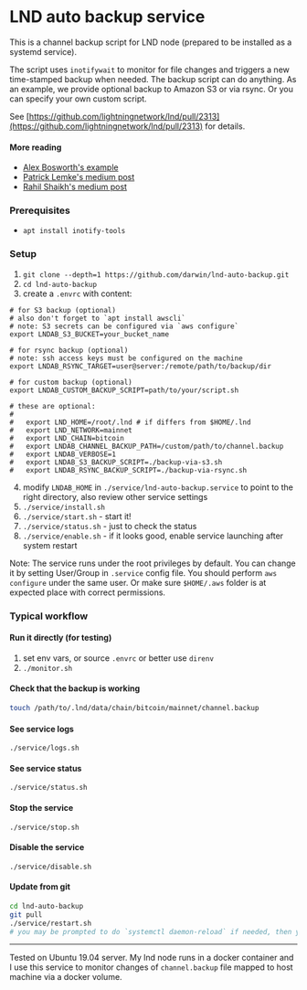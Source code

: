 # LND auto backup service

This is a channel backup script for LND node (prepared to be installed as a systemd service). 

The script uses `inotifywait` to monitor for file changes and triggers a new time-stamped backup when needed.
The backup script can do anything. As an example, we provide optional backup to Amazon S3 or via rsync. 
Or you can specify your own custom script.

See [https://github.com/lightningnetwork/lnd/pull/2313](https://github.com/lightningnetwork/lnd/pull/2313) for details.

#### More reading

* [Alex Bosworth's example](https://twitter.com/alexbosworth/status/1114650312592072704)
* [Patrick Lemke's medium post](https://medium.com/@patricklemke95/how-to-backup-your-lightning-network-channels-170c995c157b)
* [Rahil Shaikh's medium post](https://medium.com/@rahil471/enable-channel-backups-and-fund-recovery-on-lnd-lightning-network-3f27be42eb43)

### Prerequisites

* `apt install inotify-tools`

### Setup

1. `git clone --depth=1 https://github.com/darwin/lnd-auto-backup.git` 
2. `cd lnd-auto-backup`
3. create a `.envrc` with content:

```
# for S3 backup (optional)
# also don't forget to `apt install awscli`
# note: S3 secrets can be configured via `aws configure`
export LNDAB_S3_BUCKET=your_bucket_name 

# for rsync backup (optional)
# note: ssh access keys must be configured on the machine
export LNDAB_RSYNC_TARGET=user@server:/remote/path/to/backup/dir

# for custom backup (optional)
export LNDAB_CUSTOM_BACKUP_SCRIPT=path/to/your/script.sh 

# these are optional:
#
#   export LND_HOME=/root/.lnd # if differs from $HOME/.lnd
#   export LND_NETWORK=mainnet
#   export LND_CHAIN=bitcoin
#   export LNDAB_CHANNEL_BACKUP_PATH=/custom/path/to/channel.backup
#   export LNDAB_VERBOSE=1
#   export LNDAB_S3_BACKUP_SCRIPT=./backup-via-s3.sh
#   export LNDAB_RSYNC_BACKUP_SCRIPT=./backup-via-rsync.sh
```
4. modify `LNDAB_HOME` in `./service/lnd-auto-backup.service` to point to the right directory, also review other service settings
5. `./service/install.sh`
6. `./service/start.sh` - start it!
7. `./service/status.sh` - just to check the status 
8. `./service/enable.sh` - if it looks good, enable service launching after system restart

Note: The service runs under the root privileges by default. You can change it by setting User/Group in `.service` config file. 
You should perform `aws configure` under the same user. Or make sure `$HOME/.aws` folder is at expected place with correct permissions. 

### Typical workflow

#### Run it directly (for testing)

1. set env vars, or source `.envrc` or better use `direnv`
2. `./monitor.sh`

#### Check that the backup is working

```sh
touch /path/to/.lnd/data/chain/bitcoin/mainnet/channel.backup
```

#### See service logs

`./service/logs.sh`

#### See service status

`./service/status.sh`

#### Stop the service

`./service/stop.sh`

#### Disable the service

`./service/disable.sh`

#### Update from git

```sh
cd lnd-auto-backup
git pull
./service/restart.sh 
# you may be prompted to do `systemctl daemon-reload` if needed, then you need to restart it again
```

---

Tested on Ubuntu 19.04 server. My lnd node runs in a docker container and I use this service to monitor changes of 
`channel.backup` file mapped to host machine via a docker volume.

